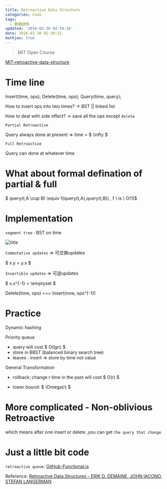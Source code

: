 ```yaml
---
title: Retroactive Data Structure
categories: Code
tags:
  - 数据结构
updated: '2016-03-30 02:34:16'
date: 2016-03-30 02:30:31
mathjax: true
---
```


> MIT Open Course

[MIT-retroactive-data-structure][1]

# Time line

Insert(time, ops); Delete(time, ops); Query(time, query);

How to insert ops into two times? -> BST || linked list

How to deal with side effect? -> save all the ops except `delete`

`Partial Retroactive`

Query always done at present => time = $ \infty $

`Full Retroactive`

Query can done at whatever time

# What about formal defination of partial & full

$ query(t,A \cup B) \equiv f(query(t,A),query(t,B)) , f \ is \ O(1)$

# Implementation

`segment tree` : BST on time

![title][2]

`Commutative updates` => 可交换updates

$ x.y = y.x $

`Invertible updates` => 可逆updates

$ x.x^{-1} = \emptyset $

Delete(time, ops) === Insert(now, ops^{-1})

# Practice

Dynamic hashing

Priority queue

*   query will cost $ O(lgn) $
*   store in BBST (balanced binary search tree)
*   leaves : insert => store by time not value

General Transformation

*   rollback: change r time in the past will cost $ O(r) $

*   lower bound: $ \Omega(r) $

# More complicated - Non-oblivious Retroactive

which means after one insert or delete ,you can get `the query that change`

# Just a little bit code

`retroactive queue`: [GitHub-Functional.js][3]


Reference: [Retroactive Data Structures - ERIK D. DEMAINE, JOHN IACONO, STEFAN LANGERMAN][4]

 [1]: http://ocw.mit.edu/courses/electrical-engineering-and-computer-science/6-851-advanced-data-structures-spring-2012/lecture-videos/session-2-retroactive-data-structures/
 [2]: https://upload.wikimedia.org/wikipedia/commons/e/e5/Segment_tree_instance.gif
 [3]: https://github.com/lizhuoli1126/Functional.js#retroactivedata-structure
 [4]: http://erikdemaine.org/papers/Retroactive\_TALG/paper.pdf